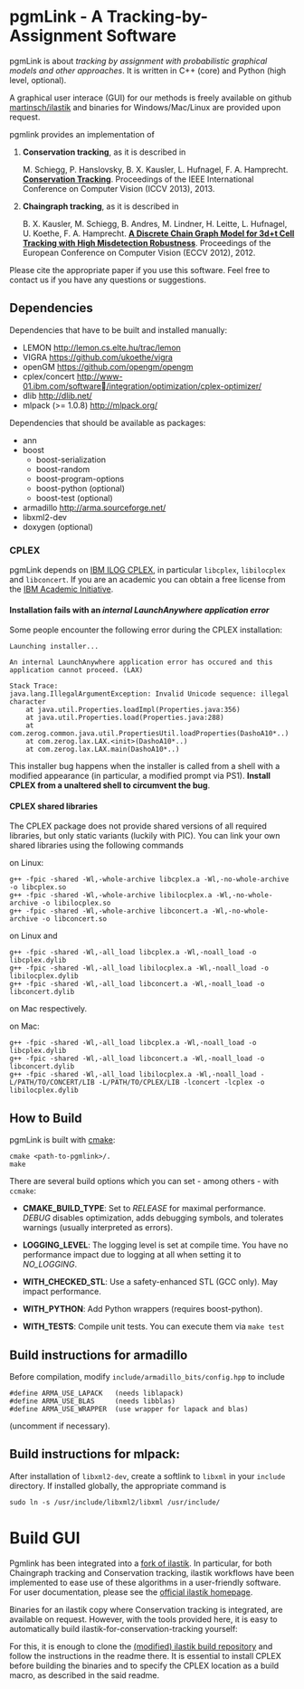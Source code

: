 # pgmLink - A Tracking-by-Assignment Software
pgmLink is about *tracking by assignment with probabilistic graphical models and other approaches*. 
It is written in C++ (core) and Python (high level, optional). 

A graphical user interace (GUI) for our methods is freely available on github [martinsch/ilastik](http://github.com/martinsch/ilastik)
and binaries for Windows/Mac/Linux are provided upon request.


pgmlink provides an implementation of

1. **Conservation tracking**, as it is described in

   M. Schiegg, P. Hanslovsky, B. X. Kausler, L. Hufnagel, F. A. Hamprecht. 
   [**Conservation Tracking**](http://hci.iwr.uni-heidelberg.de/Staff/mschiegg/schiegg_13_conservation.pdf). Proceedings of the IEEE International Conference 
   on Computer Vision (ICCV 2013), 2013.

2. **Chaingraph tracking**, as it is described in

   B. X. Kausler, M. Schiegg, B. Andres, M. Lindner, H. Leitte, L. Hufnagel, 
   U. Koethe, F. A. Hamprecht. [**A Discrete Chain Graph Model for 3d+t Cell 
   Tracking with High Misdetection Robustness**](http://hci.iwr.uni-heidelberg.de//Staff/bkausler/kausler_12_discrete.pdf). Proceedings of the European 
   Conference on Computer Vision (ECCV 2012), 2012.




Please cite the appropriate paper if you use this software.
Feel free to contact us if you have any questions or suggestions.


## Dependencies
Dependencies that have to be built and installed manually:

- LEMON http://lemon.cs.elte.hu/trac/lemon
- VIGRA https://github.com/ukoethe/vigra
- openGM https://github.com/opengm/opengm
- cplex/concert http://www-01.ibm.com/software/integration/optimization/cplex-optimizer/
- dlib http://dlib.net/
- mlpack (>= 1.0.8) http://mlpack.org/

Dependencies that should be available as packages:

- ann
- boost
  - boost-serialization
  - boost-random
  - boost-program-options
  - boost-python (optional)
  - boost-test (optional)
- armadillo http://arma.sourceforge.net/
- libxml2-dev
- doxygen (optional)

### CPLEX
pgmLink depends on [IBM ILOG CPLEX](http://www-01.ibm.com/software/integration/optimization/cplex-optimization-studio/), in particular `libcplex`, `libilocplex` and `libconcert`. If you are an academic you can obtain a free license from the [IBM Academic Initiative](http://www-03.ibm.com/ibm/university/academic/pub/page/academic_initiative).

#### Installation fails with an *internal LaunchAnywhere application error*
Some people encounter the following error during the CPLEX installation:

```
Launching installer...

An internal LaunchAnywhere application error has occured and this application cannot proceed. (LAX)

Stack Trace:
java.lang.IllegalArgumentException: Invalid Unicode sequence: illegal character
    at java.util.Properties.loadImpl(Properties.java:356)
    at java.util.Properties.load(Properties.java:288)
    at com.zerog.common.java.util.PropertiesUtil.loadProperties(DashoA10*..)
	at com.zerog.lax.LAX.<init>(DashoA10*..)
	at com.zerog.lax.LAX.main(DashoA10*..)

```
This installer bug happens when the installer is called from a shell with a modified appearance (in particular, a modified prompt via PS1). **Install CPLEX from a unaltered shell to circumvent the bug**.

#### CPLEX shared libraries


The CPLEX package does not provide shared versions of all required libraries, but only static variants (luckily with PIC). You can link your own shared libraries using the following commands

on Linux:
```
g++ -fpic -shared -Wl,-whole-archive libcplex.a -Wl,-no-whole-archive -o libcplex.so
g++ -fpic -shared -Wl,-whole-archive libilocplex.a -Wl,-no-whole-archive -o libilocplex.so
g++ -fpic -shared -Wl,-whole-archive libconcert.a -Wl,-no-whole-archive -o libconcert.so
```
on Linux and

```
g++ -fpic -shared -Wl,-all_load libcplex.a -Wl,-noall_load -o libcplex.dylib
g++ -fpic -shared -Wl,-all_load libilocplex.a -Wl,-noall_load -o libilocplex.dylib
g++ -fpic -shared -Wl,-all_load libconcert.a -Wl,-noall_load -o libconcert.dylib
```
on Mac respectively.

on Mac:
```
g++ -fpic -shared -Wl,-all_load libcplex.a -Wl,-noall_load -o libcplex.dylib
g++ -fpic -shared -Wl,-all_load libconcert.a -Wl,-noall_load -o libconcert.dylib
g++ -fpic -shared -Wl,-all_load libilocplex.a -Wl,-noall_load -L/PATH/TO/CONCERT/LIB -L/PATH/TO/CPLEX/LIB -lconcert -lcplex -o libilocplex.dylib
```


## How to Build
pgmLink is built with [cmake](www.cmake.org):
```
cmake <path-to-pgmlink>/.
make
```

There are several build options which you can set - among others - with `ccmake`:

- **CMAKE_BUILD_TYPE**: Set to *RELEASE* for maximal performance. *DEBUG* disables optimization, adds debugging symbols, and tolerates warnings (usually interpreted as errors).

- **LOGGING_LEVEL**: The logging level is set at compile time. You have no performance impact due to logging at all when setting it to *NO_LOGGING*. 

- **WITH_CHECKED_STL**: Use a safety-enhanced STL (GCC only). May impact performance.

- **WITH_PYTHON**: Add Python wrappers (requires boost-python).

- **WITH_TESTS**: Compile unit tests. You can execute them via `make test`


## Build instructions for armadillo
Before compilation, modify `include/armadillo_bits/config.hpp` to include
```
#define ARMA_USE_LAPACK   (needs liblapack)
#define ARMA_USE_BLAS     (needs libblas)
#define ARMA_USE_WRAPPER  (use wrapper for lapack and blas)
```
(uncomment if necessary).

## Build instructions for mlpack:
After installation of `libxml2-dev`, create a softlink to `libxml` in your `include` directory. If installed globally, the appropriate command is
```
sudo ln -s /usr/include/libxml2/libxml /usr/include/
```


# Build GUI

Pgmlink has been integrated into a [fork of ilastik](https://github.com/martinsch/ilastik). In particular, for both Chaingraph tracking and Conservation tracking, ilastik workflows have been implemented to ease use of these algorithms in a user-friendly software. For user documentation, please see the [official ilastik homepage](http://www.ilastik.org).

Binaries for an ilastik copy where Conservation tracking is integrated, are available on request. However, with the tools provided here, it is easy to automatically build ilastik-for-conservation-tracking yourself:

For this, it is enough to clone the [(modified) ilastik build repository](https://github.com/martinsch/ilastik-build-Linux.git) and follow the instructions in the readme there. It is essential to install CPLEX before building the binaries and to specify the CPLEX location as a build macro, as described in the said readme.
